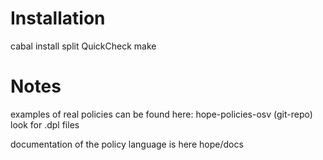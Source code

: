 # Installation

cabal install split QuickCheck
make

# Notes

examples of real policies can be found here:
  hope-policies-osv  (git-repo)
look for .dpl files

documentation of the policy language is here
  hope/docs